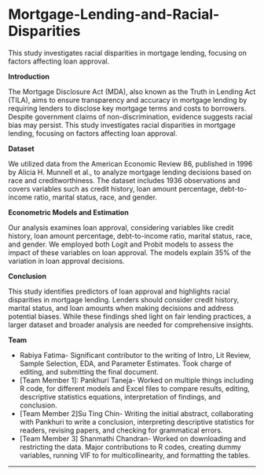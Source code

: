 # Mortgage-Lending-and-Racial-Disparities
This study investigates racial disparities in mortgage lending, focusing on factors affecting loan approval.

**Introduction**

The Mortgage Disclosure Act (MDA), also known as the Truth in Lending Act (TILA), aims to ensure transparency and accuracy in mortgage lending by requiring lenders to disclose key mortgage terms and costs to borrowers. Despite government claims of non-discrimination, evidence suggests racial bias may persist. This study investigates racial disparities in mortgage lending, focusing on factors affecting loan approval.

**Dataset**

We utilized data from the American Economic Review 86, published in 1996 by Alicia H. Munnell et al., to analyze mortgage lending decisions based on race and creditworthiness. The dataset includes 1936 observations and covers variables such as credit history, loan amount percentage, debt-to-income ratio, marital status, race, and gender.

**Econometric Models and Estimation**

Our analysis examines loan approval, considering variables like credit history, loan amount percentage, debt-to-income ratio, marital status, race, and gender. We employed both Logit and Probit models to assess the impact of these variables on loan approval. The models explain 35% of the variation in loan approval decisions. 


**Conclusion**

This study identifies predictors of loan approval and highlights racial disparities in mortgage lending. Lenders should consider credit history, marital status, and loan amounts when making decisions and address potential biases. While these findings shed light on fair lending practices, a larger dataset and broader analysis are needed for comprehensive insights.

**Team**
- Rabiya Fatima- Significant contributor to the writing of Intro, Lit Review, Sample Selection, EDA, and Parameter Estimates. Took charge of editing, and submitting the final document.
- [Team Member 1]: Pankhuri Taneja- Worked on multiple things including R code, for different models and Excel files to compare results, editing, descriptive statistics equations, interpretation of findings, and conclusion.
- [Team Member 2]Su Ting Chin- Writing the initial abstract, collaborating with Pankhuri to write a conclusion, interpreting descriptive statistics for readers, revising papers, and checking for grammatical errors.
- [Team Member 3] Shanmathi Chandran- Worked on downloading and restricting the data. Major contributions to R codes, creating dummy variables, running VIF to for multicollinearity, and formatting the tables.

---
